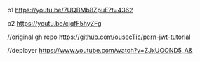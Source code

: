p1
https://youtu.be/7UQBMb8ZpuE?t=4362

p2
https://youtu.be/cjqfF5hyZFg

//original gh repo
https://github.com/ousecTic/pern-jwt-tutorial

//deployer
https://www.youtube.com/watch?v=ZJxUOOND5_A&